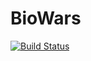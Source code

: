# BioWars
[![Build Status](https://travis-ci.org/jandrewtorres/BioWars309.svg?branch=master)](https://travis-ci.org/jandrewtorres/BioWars309)
